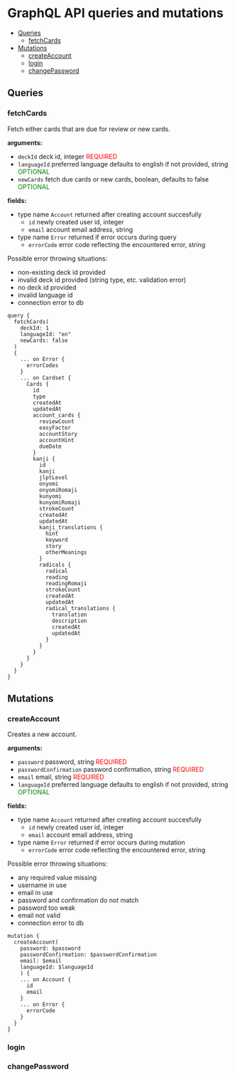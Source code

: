 # GraphQL API queries and mutations

* [Queries](#queries)
  * [fetchCards](#fetchcards)
* [Mutations](#mutations)
  * [createAccount](#createaccount)
  * [login](#login)
  * [changePassword](#changepassword)


## Queries


### fetchCards

Fetch either cards that are due for review or new cards.

**arguments:**
  * `deckId` deck id, integer <span style="color:red">REQUIRED</span>
  * `languageId` preferred language defaults to english if not provided, string <span style="color:green">OPTIONAL</span>
  * `newCards` fetch due cards or new cards, boolean, defaults to false <span style="color:green">OPTIONAL</span>

**fields:**
  * type name `Account` returned after creating account succesfully
    * `id` newly created user id, integer
    * `email` account email address, string
  * type name `Error` returned if error occurs during query
    * `errorCode` error code reflecting the encountered error, string


Possible error throwing situations:
  * non-existing deck id provided
  * invalid deck id provided (string type, etc. validation error)
  * no deck id provided
  * invalid language id
  * connection error to db

```
query {
  fetchCards(
    deckId: 1
    languageId: "en"
    newCards: false
  )
  {
    ... on Error {
      errorCodes
    }
    ... on Cardset {
      Cards {
        id
        type
        createdAt
        updatedAt
        account_cards {
          reviewCount
          easyFactor
          accountStory
          accountHint
          dueDate
        }
        kanji {
          id
          kanji
          jlptLevel
          onyomi
          onyomiRomaji
          kunyomi
          kunyomiRomaji
          strokeCount
          createdAt
          updatedAt
          kanji_translations {
            hint
            keyword
            story
            otherMeanings
          }
          radicals {
            radical
            reading
            readingRomaji
            strokeCount
            createdAt
            updatedAt
            radical_translations {
              translation
              description
              createdAt
              updatedAt
            }
          }
        }
      }
    }
  }
}
```


## Mutations


### createAccount

Creates a new account.

**arguments:**
  * `password` password, string <span style="color:red">REQUIRED</span>
  * `passwordConfirmation` password confirmation, string <span style="color:red">REQUIRED</span>
  * `email` email, string <span style="color:red">REQUIRED</span>
  * `languageId` preferred language defaults to english if not provided, string <span style="color:green">OPTIONAL</span>

**fields:**
  * type name `Account` returned after creating account succesfully
    * `id` newly created user id, integer
    * `email` account email address, string
  * type name `Error` returned if error occurs during mutation
    * `errorCode` error code reflecting the encountered error, string

Possible error throwing situations:
  * any required value missing
  * username in use
  * email in use
  * password and confirmation do not match
  * password too weak
  * email not valid
  * connection error to db

```
mutation {
  createAccount(
    password: $password
    passwordConfirmation: $passwordConfirmation
    email: $email
    languageId: $languageId
    ) {
    ... on Account {
      id
      email
    }
    ... on Error {
      errorCode
    }
  }
}
```

### login

### changePassword


